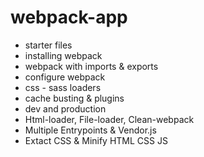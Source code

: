 # webpack-app

- starter files
- installing webpack
- webpack with imports & exports
- configure webpack
- css - sass loaders
- cache busting & plugins
- dev and production
- Html-loader, File-loader, Clean-webpack
- Multiple Entrypoints & Vendor.js
- Extact CSS & Minify HTML CSS JS


